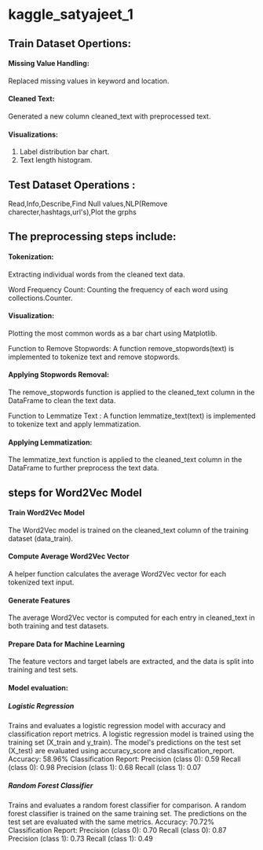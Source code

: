 # kaggle_satyajeet_1

## Train Dataset Opertions:

#### Missing Value Handling: 
Replaced missing values in keyword and location.

#### Cleaned Text: 
Generated a new column cleaned_text with preprocessed text.

#### Visualizations:
1. Label distribution bar chart.
2. Text length histogram.


## Test Dataset Operations : 
Read,Info,Describe,Find Null values,NLP(Remove charecter,hashtags,url's),Plot the grphs


## The preprocessing steps include:

#### Tokenization: 
Extracting individual words from the cleaned text data.

Word Frequency Count: Counting the frequency of each word using collections.Counter.

#### Visualization: 
Plotting the most common words as a bar chart using Matplotlib.

Function to Remove Stopwords: A function remove_stopwords(text) is implemented to tokenize text and remove  stopwords.

#### Applying Stopwords Removal: 
The remove_stopwords function is applied to the cleaned_text column in the DataFrame to clean the text data.


Function to Lemmatize Text : A function lemmatize_text(text) is implemented to tokenize text and apply lemmatization.

#### Applying Lemmatization: 
The lemmatize_text function is applied to the cleaned_text column in the DataFrame to further preprocess the text data.

## steps for Word2Vec Model 

#### Train Word2Vec Model
The Word2Vec model is trained on the cleaned_text column of the training dataset (data_train).

#### Compute Average Word2Vec Vector
A helper function calculates the average Word2Vec vector for each tokenized text input.

#### Generate Features
The average Word2Vec vector is computed for each entry in cleaned_text in both training and test datasets.

#### Prepare Data for Machine Learning
The feature vectors and target labels are extracted, and the data is split into training and test sets.


#### Model evaluation:
##### Logistic Regression
Trains and evaluates a logistic regression model with accuracy and classification report metrics.
A logistic regression model is trained using the training set (X_train and y_train).
The model's predictions on the test set (X_test) are evaluated using accuracy_score and classification_report.
Accuracy: 58.96%
Classification Report:
Precision (class 0): 0.59
Recall (class 0): 0.98
Precision (class 1): 0.68
Recall (class 1): 0.07

##### Random Forest Classifier
Trains and evaluates a random forest classifier for comparison.
A random forest classifier is trained on the same training set.
The predictions on the test set are evaluated with the same metrics.
Accuracy: 70.72%
Classification Report:
Precision (class 0): 0.70
Recall (class 0): 0.87
Precision (class 1): 0.73
Recall (class 1): 0.49